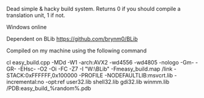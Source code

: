 Dead simple & hacky build system. Returns 0 if you should compile a translation unit, 1 if not.

Windows online

Dependent on BLib https://github.com/brynm0/BLib

Compiled on my machine using the following command

  cl easy_build.cpp -MDd -W1 -arch:AVX2 -wd4556 -wd4805 -nologo -Gm- -GR- -EHsc- -O2 -Oi -FC -Z7 -I "W:\BLib" -Fmeasy_build.map /link -STACK:0xFFFFFF,0x100000 -PROFILE -NODEFAULTLIB:msvcrt.lib -incremental:no -opt:ref user32.lib shell32.lib gdi32.lib winmm.lib  /PDB:easy_build_%random%.pdb
